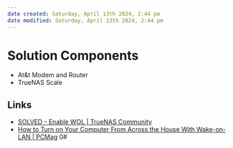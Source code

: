```yaml
---
date created: Saturday, April 13th 2024, 2:44 pm
date modified: Saturday, April 13th 2024, 2:44 pm
---
```

# Solution Components
- At&t Modem and Router
- TrueNAS Scale
## Links
- [SOLVED - Enable WOL | TrueNAS Community](https://www.truenas.com/community/threads/enable-wol.95856/) 
- [How to Turn on Your Computer From Across the House With Wake-on-LAN | PCMag](https://www.pcmag.com/how-to/turn-on-computer-from-across-the-house-with-wake-on-lan) 
0# 